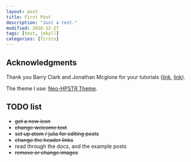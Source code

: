 ```yaml
---
layout: post
title: First Post
description: "Just a test."
modified: 2018-12-27
tags: [test, jekyll]
categories: [firsts]
---
```


## Acknowledgments

Thank you Barry Clark and Jonathan Mcglone for your tutorials ([link](https://www.smashingmagazine.com/2014/08/build-blog-jekyll-github-pages/), [link](http://jmcglone.com/guides/github-pages/)).

The theme I use: [Neo-HPSTR Theme](https://github.com/aron-bordin/neo-hpstr-jekyll-theme).

## TODO list

- ~~get a new icon~~
- ~~change welcome text~~
- ~~set up atom / julia for editing posts~~
- ~~change the header links~~
- read through the docs, and the example posts
- ~~remove or change images~~
